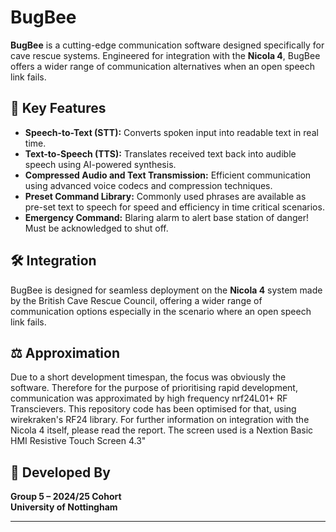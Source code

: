 # BugBee

**BugBee** is a cutting-edge communication software designed specifically for cave rescue systems. Engineered for integration with the **Nicola 4**, BugBee offers a wider range of communication alternatives when an open speech link fails.

## 🚨 Key Features

- **Speech-to-Text (STT):** Converts spoken input into readable text in real time.
- **Text-to-Speech (TTS):** Translates received text back into audible speech using AI-powered synthesis.
- **Compressed Audio and Text Transmission:** Efficient communication using advanced voice codecs and compression techniques.
- **Preset Command Library:** Commonly used phrases are available as pre-set text to speech for speed and efficiency in time critical scenarios.
- **Emergency Command:** Blaring alarm to alert base station of danger! Must be acknowledged to shut off.

## 🛠️ Integration

BugBee is designed for seamless deployment on the **Nicola 4** system made by the British Cave Rescue Council, offering a wider range of communication options especially in the scenario where an open speech link fails.

## ⚖️ Approximation
Due to a short development timespan, the focus was obviously the software. Therefore for the purpose of prioritising rapid development, communication was approximated by high frequency nrf24L01+ RF Transcievers.
This repository code has been optimised for that, using wirekraken's RF24 library. For further information on integration with the Nicola 4 itself, please read the report. 
The screen used is a Nextion Basic HMI Resistive Touch Screen 4.3"

## 👥 Developed By

**Group 5 – 2024/25 Cohort**  
**University of Nottingham**

---
